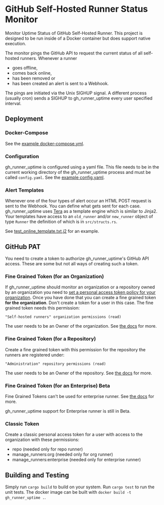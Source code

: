 # GitHub Self-Hosted Runner Status Monitor
Monitor Uptime Status of GitHub Self-Hosted Runner.
This project is designed to be run inside of a Docker container but does support native execution.

The monitor pings the GitHub API to request the current status of all self-hosted runners.
Whenever a runner
- goes offline,
- comes back online,
- has been removed or
- has been created
an alert is sent to a Webhook.

The pings are initiated via the Unix SIGHUP signal.
A different process (usually cron) sends a SIGHUP to gh_runner_uptime every user specified interval.

## Deployment
### Docker-Compose
See the [example docker-compose.yml](./example_deployment/docker-compose.yml).

### Configuration
gh_runner_uptime is configured using a yaml file.
This file needs to be in the current working directory of the gh_runner_uptime process and must be called `config.yaml`.
See the [example config.yaml](./example_deployment/config.yaml).

### Alert Templates
Whenever one of the four types of alert occur an HTML POST request is sent to the Webhook.
You can define what gets sent for each case.
gh_runner_uptime uses [Tera](https://keats.github.io/tera) as a template engine which is similar to Jinja2.
Your templates have access to an `old_runner` and/or `new_runner` object of type `Runner` the definition of which is in `src/structs.rs`.

See [test_online_template.txt.j2](./src/tests/test_online_template.txt.j2) for an example.

## GitHub PAT
You need to create a token to authorize gh_runner_uptime's GitHub API access.
These are some but not all ways of creating such a token.

### Fine Grained Token (for an Organization)
If gh_runner_uptime should monitor an organization or a repository owned by an organization you need to [set a personal access token policy for your organization](https://docs.github.com/en/enterprise-server@3.12/organizations/managing-programmatic-access-to-your-organization/setting-a-personal-access-token-policy-for-your-organization).
Once you have done that you can create a fine grained token **for the organization**.
Don't create a token for a user in this case.
The fine grained token needs this permission:
```
"Self-hosted runners" organization permissions (read)
```
The user needs to be an Owner of the organization.
See [the docs](https://docs.github.com/en/enterprise-server@3.12/rest/actions/self-hosted-runners?apiVersion=2022-11-28#list-self-hosted-runners-for-an-organization--fine-grained-access-tokens) for more.

### Fine Grained Token (for a Repository)
Create a fine grained token with this permission for the repository the runners are registered under:
```
"Administration" repository permissions (read)
```
The user needs to be an Owner of the repository.
See [the docs](https://docs.github.com/en/enterprise-server@3.12/rest/actions/self-hosted-runners?apiVersion=2022-11-28#list-self-hosted-runners-for-a-repository--fine-grained-access-tokens) for more.

### Fine Grained Token (for an Enterprise) Beta
Fine Grained Tokens can't be used for enterprise runner.
See [the docs](https://docs.github.com/en/enterprise-server@3.12/rest/actions/self-hosted-runners?apiVersion=2022-11-28#list-self-hosted-runners-for-an-enterprise--fine-grained-access-tokens) for more.

gh_runner_uptime support for Enterprise runner is still in Beta.

### Classic Token
Create a classic personal access token for a user with access to the organization with these permissions:
- repo (needed only for repo runner)
- manage_runners:org (needed only for org runner)
- manage_runners:enterprise  (needed only for enterprise runner)

## Building and Testing
Simply run `cargo build` to build on your system.
Run `cargo test` to run the unit tests.
The docker image can be built with `docker build -t gh_runner_uptime .`.
